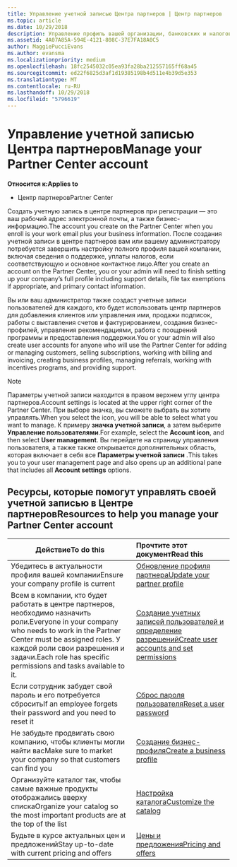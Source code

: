 ```yaml
---
title: Управление учетной записью Центра партнеров | Центр партнеров
ms.topic: article
ms.date: 10/29/2018
description: Управление профиль вашей организации, банковских и налоговых сведения и пользователей.
ms.assetid: 4A07A85A-594E-4121-808C-37E7FA18A0C5
author: MaggiePucciEvans
ms.author: evansma
ms.localizationpriority: medium
ms.openlocfilehash: 18fc2545032c05ea93fa28ba212557165ff68a45
ms.sourcegitcommit: ed22f6825d3af1d19385198b4d511e4b39d5e353
ms.translationtype: MT
ms.contentlocale: ru-RU
ms.lasthandoff: 10/29/2018
ms.locfileid: "5796619"
---
```

# <a name="manage-your-partner-center-account"></a><span data-ttu-id="169b4-103">Управление учетной записью Центра партнеров</span><span class="sxs-lookup"><span data-stu-id="169b4-103">Manage your Partner Center account</span></span>

**<span data-ttu-id="169b4-104">Относится к:</span><span class="sxs-lookup"><span data-stu-id="169b4-104">Applies to</span></span>**

-  <span data-ttu-id="169b4-105">Центр партнеров</span><span class="sxs-lookup"><span data-stu-id="169b4-105">Partner Center</span></span>

<span data-ttu-id="169b4-106">Создать учетную запись в центре партнеров при регистрации — это ваш рабочий адрес электронной почты, а также бизнес-информацию.</span><span class="sxs-lookup"><span data-stu-id="169b4-106">The account you create on the Partner Center when you enroll is your work email plus your business information.</span></span> <span data-ttu-id="169b4-107">После создания учетной записи в центре партнеров вам или вашему администратору потребуется завершить настройку полного профиля вашей компании, включая сведения о поддержке, уплаты налогов, если соответствующую и основное контактное лицо.</span><span class="sxs-lookup"><span data-stu-id="169b4-107">After you create an account on the Partner Center, you or your admin will need to finish setting up your company’s full profile including support details, file tax exemptions if appropriate, and primary contact information.</span></span> 

<span data-ttu-id="169b4-108">Вы или ваш администратор также создаст учетные записи пользователей для каждого, кто будет использовать центр партнеров для добавления клиентов или управления ими, продажи подписок, работы с выставления счетов и фактурированием, создания бизнес-профилей, управления рекомендациями, работа с поощрений программы и предоставления поддержки.</span><span class="sxs-lookup"><span data-stu-id="169b4-108">You or your admin will also create user accounts for anyone who will use the Partner Center for adding or managing customers, selling subscriptions, working with billing and invoicing, creating business profiles, managing referrals, working with incentives programs, and providing support.</span></span>

>[!NOTE]
><span data-ttu-id="169b4-109">Параметры учетной записи находится в правом верхнем углу центра партнеров.</span><span class="sxs-lookup"><span data-stu-id="169b4-109">Account settings is located at the upper right corner of the Partner Center.</span></span> <span data-ttu-id="169b4-110">При выборе значка, вы сможете выбрать вы хотите управлять.</span><span class="sxs-lookup"><span data-stu-id="169b4-110">When you select the icon, you will be able to select what you want to manage.</span></span> <span data-ttu-id="169b4-111">К примеру **значка учетной записи**, а затем выберите **Управление пользователями**.</span><span class="sxs-lookup"><span data-stu-id="169b4-111">For example, select the **Account icon**, and then select **User management**.</span></span> <span data-ttu-id="169b4-112">Вы перейдете на страницу управления пользователя, а также также открывается дополнительных область, которая включает в себя все **Параметры учетной записи** .</span><span class="sxs-lookup"><span data-stu-id="169b4-112">This takes you to your user management page and also opens up an additional pane that includes all **Account settings** options.</span></span>


## <a name="resources-to-help-you-manage-your-partner-center-account"></a><span data-ttu-id="169b4-113">Ресурсы, которые помогут управлять своей учетной записью в Центре партнеров</span><span class="sxs-lookup"><span data-stu-id="169b4-113">Resources to help you manage your Partner Center account</span></span>

|**<span data-ttu-id="169b4-114">Действие</span><span class="sxs-lookup"><span data-stu-id="169b4-114">To do this</span></span>**   |**<span data-ttu-id="169b4-115">Прочтите этот документ</span><span class="sxs-lookup"><span data-stu-id="169b4-115">Read this</span></span>**   |
|-----------------------|:-----------------------|
|<span data-ttu-id="169b4-116">Убедитесь в актуальности профиля вашей компании</span><span class="sxs-lookup"><span data-stu-id="169b4-116">Ensure your company profile is current</span></span>   |[<span data-ttu-id="169b4-117">Обновление профиля партнера</span><span class="sxs-lookup"><span data-stu-id="169b4-117">Update your partner profile</span></span>](update-your-partner-profile.md)|
|<span data-ttu-id="169b4-118">Всем в компании, кто будет работать в центре партнеров, необходимо назначить роли.</span><span class="sxs-lookup"><span data-stu-id="169b4-118">Everyone in your company who needs to work in the Partner Center must be assigned roles.</span></span> <span data-ttu-id="169b4-119">У каждой роли свои разрешения и задачи.</span><span class="sxs-lookup"><span data-stu-id="169b4-119">Each role has specific permissions and tasks available to it.</span></span>|[<span data-ttu-id="169b4-120">Создание учетных записей пользователей и определение разрешений</span><span class="sxs-lookup"><span data-stu-id="169b4-120">Create user accounts and set permissions</span></span>](create-user-accounts-and-set-permissions.md)|
|<span data-ttu-id="169b4-121">Если сотрудник забудет свой пароль и его потребуется сбросить</span><span class="sxs-lookup"><span data-stu-id="169b4-121">If an employee forgets their password and you need to reset it</span></span>  |[<span data-ttu-id="169b4-122">Сброс пароля пользователя</span><span class="sxs-lookup"><span data-stu-id="169b4-122">Reset a user password</span></span>](reset-a-user-password.md)|
|<span data-ttu-id="169b4-123">Не забудьте продвигать свою компанию, чтобы клиенты могли найти вас</span><span class="sxs-lookup"><span data-stu-id="169b4-123">Make sure to market your company so that customers can find you</span></span>   |[<span data-ttu-id="169b4-124">Создание бизнес-профиля</span><span class="sxs-lookup"><span data-stu-id="169b4-124">Create a business profile</span></span>](create-a-marketing-profile.md)|
|<span data-ttu-id="169b4-125">Организуйте каталог так, чтобы самые важные продукты отображались вверху списка</span><span class="sxs-lookup"><span data-stu-id="169b4-125">Organize your catalog so the most important products are at the top of the list</span></span>   |[<span data-ttu-id="169b4-126">Настройка каталога</span><span class="sxs-lookup"><span data-stu-id="169b4-126">Customize the catalog</span></span>](customize-the-catalog.md)|
|<span data-ttu-id="169b4-127">Будьте в курсе актуальных цен и предложений</span><span class="sxs-lookup"><span data-stu-id="169b4-127">Stay up-to-date with current pricing and offers</span></span>   |[<span data-ttu-id="169b4-128">Цены и предложения</span><span class="sxs-lookup"><span data-stu-id="169b4-128">Pricing and offers</span></span>](pricing-and-offers.md)|













 

 



